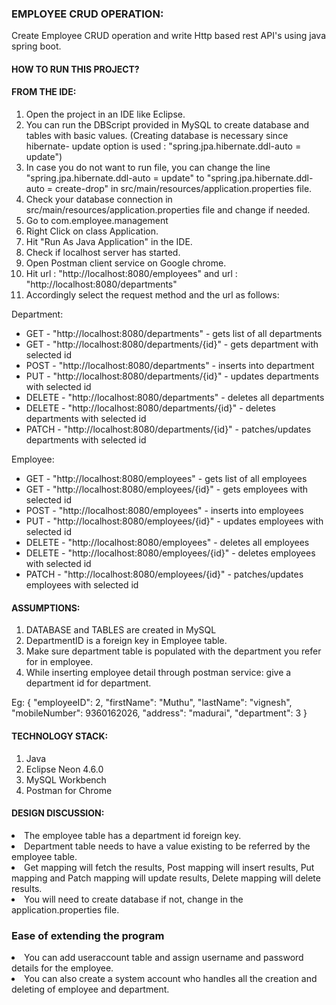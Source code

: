 <h3>EMPLOYEE CRUD OPERATION:</h3>
     <p>Create Employee CRUD operation and write Http based rest API's using java spring boot.</p>

<h4>HOW TO RUN THIS PROJECT?</h4>

<h4>FROM THE IDE:</h4>
<ol>
<li>Open the project in an IDE like Eclipse.</li>
<li>You can run the DBScript provided in MySQL to create database and tables with basic values. 
	(Creating database is necessary since hibernate- update option is used : "spring.jpa.hibernate.ddl-auto = update")</li>
<li>In case you do not want to run file, you can change the line "spring.jpa.hibernate.ddl-auto = update"  to  "spring.jpa.hibernate.ddl-auto = create-drop" in src/main/resources/application.properties file.</li>
<li>Check your database connection in src/main/resources/application.properties file and change if needed.</li>
<li> Go to com.employee.management</li>
<li> Right Click on class Application.</li>
<li> Hit "Run As Java Application" in the IDE.</li>
<li>Check if localhost server has started.</li>
<li>Open Postman client service on Google chrome.</li>
<li>Hit url : "http://localhost:8080/employees" and url : "http://localhost:8080/departments"</li>
	<li>Accordingly select the request method and the url as follows:</li>
</ol>
	Department:
	<ul>
		<li>GET - "http://localhost:8080/departments" - gets list of all departments</li>
		<li>GET - "http://localhost:8080/departments/{id}" - gets department with selected id</li>
		<li>POST - "http://localhost:8080/departments" - inserts into department</li>
		<li>PUT - "http://localhost:8080/departments/{id}" - updates departments with selected id</li>
		<li>DELETE - "http://localhost:8080/departments" - deletes all departments</li>
		<li>DELETE - "http://localhost:8080/departments/{id}" - deletes departments with selected id</li>
		<li>PATCH - "http://localhost:8080/departments/{id}" - patches/updates departments with selected id</li>
		</ul>
	Employee:
	<ul>
		<li>GET - "http://localhost:8080/employees" - gets list of all employees</li>
		<li>GET - "http://localhost:8080/employees/{id}" - gets employees with selected id</li>
		<li>POST - "http://localhost:8080/employees" - inserts into employees</li>
		<li>PUT - "http://localhost:8080/employees/{id}" - updates employees with selected id</li>
		<li>DELETE - "http://localhost:8080/employees" - deletes all employees</li>
		<li>DELETE - "http://localhost:8080/employees/{id}" - deletes employees with selected id</li>
		<li>PATCH - "http://localhost:8080/employees/{id}" - patches/updates employees with selected id</li>
   </ul>

<h4>ASSUMPTIONS:</h4>
<ol>
<li>DATABASE and TABLES are created in MySQL</li>
<li>DepartmentID is a foreign key in Employee table.</li>
<li> Make sure department table is populated with the department you refer for in employee.</li>
<li>While inserting employee detail through postman service: give a department id for department. </li>
</ol>
	Eg: {
			"employeeID": 2,
			"firstName": "Muthu",
			"lastName": "vignesh",
                        "mobileNumber": 9360162026,
			"address": "madurai",
			"department": 3
	     } 
    

<h4>TECHNOLOGY STACK:</h4>
<ol>
<li>Java</li>
<li>Eclipse Neon 4.6.0</li>
<li>MySQL Workbench</li>
<li>Postman for Chrome</li>
</ol>


<h4>DESIGN DISCUSSION:</h4>
<li>The employee table has a department id foreign key.</li>
<li>Department table needs to have a value existing to be referred by the employee table.</li>
<li> Get mapping will fetch the results, Post mapping will insert results, Put mapping and Patch mapping will update results, Delete mapping will delete results.</li>
<li> You will need to create database if not, change in the application.properties file.</li>


### Ease of extending the program ###
<li> You can add useraccount table and assign username and password details for the employee.</li>
<li>You can also create a system account who handles all the creation and deleting of employee and department.</li>
